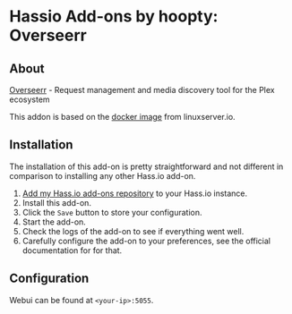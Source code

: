 # Hassio Add-ons by hoopty: Overseerr

## About

[Overseerr](https://github.com/sct/overseerr) - Request management and
media discovery tool for the Plex ecosystem

This addon is based on the
[docker image](https://github.com/linuxserver/docker-overseerr)
from linuxserver.io.

## Installation

The installation of this add-on is pretty straightforward and not different in
comparison to installing any other Hass.io add-on.

1. [Add my Hass.io add-ons repository][repository] to your Hass.io instance.
1. Install this add-on.
1. Click the `Save` button to store your configuration.
1. Start the add-on.
1. Check the logs of the add-on to see if everything went well.
1. Carefully configure the add-on to your preferences, see the official
   documentation for for that.

## Configuration

Webui can be found at `<your-ip>:5055`.

[repository]: https://github.com/hoopty/hassio-addons
